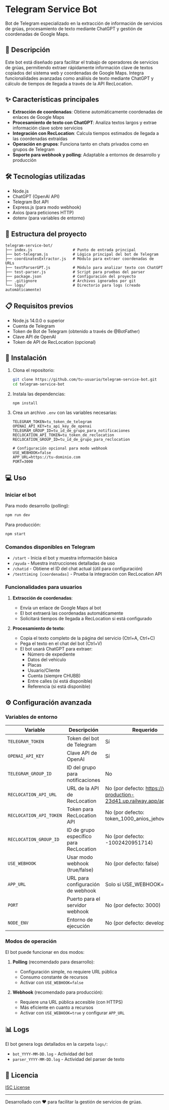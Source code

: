 # Telegram Service Bot

Bot de Telegram especializado en la extracción de información de servicios de grúas, procesamiento de texto mediante ChatGPT y gestión de coordenadas de Google Maps.

## 📑 Descripción

Este bot está diseñado para facilitar el trabajo de operadores de servicios de grúas, permitiendo extraer rápidamente información clave de textos copiados del sistema web y coordenadas de Google Maps. Integra funcionalidades avanzadas como análisis de texto mediante ChatGPT y cálculo de tiempos de llegada a través de la API RecLocation.

## ✨ Características principales

- **Extracción de coordenadas**: Obtiene automáticamente coordenadas de enlaces de Google Maps
- **Procesamiento de texto con ChatGPT**: Analiza textos largos y extrae información clave sobre servicios
- **Integración con RecLocation**: Calcula tiempos estimados de llegada a las coordenadas extraídas
- **Operación en grupos**: Funciona tanto en chats privados como en grupos de Telegram
- **Soporte para webhook y polling**: Adaptable a entornos de desarrollo y producción

## 🛠️ Tecnologías utilizadas

- Node.js
- ChatGPT (OpenAI API)
- Telegram Bot API
- Express.js (para modo webhook)
- Axios (para peticiones HTTP)
- dotenv (para variables de entorno)

## 📂 Estructura del proyecto

```
telegram-service-bot/
├── index.js                  # Punto de entrada principal
├── bot-telegram.js           # Lógica principal del bot de Telegram
├── coordinatesExtractor.js   # Módulo para extraer coordenadas de URLs
├── textParserGPT.js          # Módulo para analizar texto con ChatGPT
├── test-parser.js            # Script para pruebas del parser
├── package.json              # Configuración del proyecto
├── .gitignore                # Archivos ignorados por git
└── logs/                     # Directorio para logs (creado automáticamente)
```

## 📋 Requisitos previos

- Node.js 14.0.0 o superior
- Cuenta de Telegram
- Token de Bot de Telegram (obtenido a través de @BotFather)
- Clave API de OpenAI
- Token de API de RecLocation (opcional)

## 🚀 Instalación

1. Clona el repositorio:
   ```bash
   git clone https://github.com/tu-usuario/telegram-service-bot.git
   cd telegram-service-bot
   ```

2. Instala las dependencias:
   ```bash
   npm install
   ```

3. Crea un archivo `.env` con las variables necesarias:
   ```
   TELEGRAM_TOKEN=tu_token_de_telegram
   OPENAI_API_KEY=tu_api_key_de_openai
   TELEGRAM_GROUP_ID=tu_id_de_grupo_para_notificaciones
   RECLOCATION_API_TOKEN=tu_token_de_reclocation
   RECLOCATION_GROUP_ID=tu_id_de_grupo_para_reclocation
   
   # Configuración opcional para modo webhook
   USE_WEBHOOK=false
   APP_URL=https://tu-dominio.com
   PORT=3000
   ```

## 💻 Uso

### Iniciar el bot

Para modo desarrollo (polling):
```bash
npm run dev
```

Para producción:
```bash
npm start
```

### Comandos disponibles en Telegram

- `/start` - Inicia el bot y muestra información básica
- `/ayuda` - Muestra instrucciones detalladas de uso
- `/chatid` - Obtiene el ID del chat actual (útil para configuración)
- `/testtiming [coordenadas]` - Prueba la integración con RecLocation API

### Funcionalidades para usuarios

1. **Extracción de coordenadas**:
   - Envía un enlace de Google Maps al bot
   - El bot extraerá las coordenadas automáticamente
   - Solicitará tiempos de llegada a RecLocation si está configurado

2. **Procesamiento de texto**:
   - Copia el texto completo de la página del servicio (Ctrl+A, Ctrl+C)
   - Pega el texto en el chat del bot (Ctrl+V)
   - El bot usará ChatGPT para extraer:
     - Número de expediente
     - Datos del vehículo
     - Placas
     - Usuario/Cliente
     - Cuenta (siempre CHUBB)
     - Entre calles (si está disponible)
     - Referencia (si está disponible)

## ⚙️ Configuración avanzada

### Variables de entorno

| Variable | Descripción | Requerido |
|----------|-------------|-----------|
| `TELEGRAM_TOKEN` | Token del bot de Telegram | Sí |
| `OPENAI_API_KEY` | Clave API de OpenAI | Sí |
| `TELEGRAM_GROUP_ID` | ID del grupo para notificaciones | No |
| `RECLOCATION_API_URL` | URL de la API de RecLocation | No (por defecto: https://web-production-23d41.up.railway.app/api/timing) |
| `RECLOCATION_API_TOKEN` | Token para RecLocation API | No (por defecto: token_1000_anios_jehova) |
| `RECLOCATION_GROUP_ID` | ID de grupo específico para RecLocation | No (por defecto: -1002420951714) |
| `USE_WEBHOOK` | Usar modo webhook (true/false) | No (por defecto: false) |
| `APP_URL` | URL para configuración de webhook | Solo si USE_WEBHOOK=true |
| `PORT` | Puerto para el servidor webhook | No (por defecto: 3000) |
| `NODE_ENV` | Entorno de ejecución | No (por defecto: development) |

### Modos de operación

El bot puede funcionar en dos modos:

1. **Polling** (recomendado para desarrollo):
   - Configuración simple, no requiere URL pública
   - Consumo constante de recursos
   - Activar con `USE_WEBHOOK=false`

2. **Webhook** (recomendado para producción):
   - Requiere una URL pública accesible (con HTTPS)
   - Más eficiente en cuanto a recursos
   - Activar con `USE_WEBHOOK=true` y configurar `APP_URL`

## 📊 Logs

El bot genera logs detallados en la carpeta `logs/`:
- `bot_YYYY-MM-DD.log` - Actividad del bot
- `parser_YYYY-MM-DD.log` - Actividad del parser de texto

## 📄 Licencia

[ISC License](https://opensource.org/licenses/ISC)

---

Desarrollado con ❤️ para facilitar la gestión de servicios de grúas.